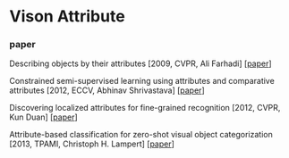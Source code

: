 # Vison Attribute

### paper

Describing objects by their attributes \[2009, CVPR, Ali Farhadi\] \[[paper](https://homes.cs.washington.edu/~ali/papers/Attributes.pdf)\]

Constrained semi-supervised learning using attributes and comparative attributes \[2012, ECCV, Abhinav Shrivastava\] \[[paper](https://projet.liris.cnrs.fr/imagine/pub/proceedings/ECCV-2012/papers/7574/75740369.pdf)\]

Discovering localized attributes for fine-grained recognition \[2012, CVPR, Kun Duan\] \[[paper](http://vision.soic.indiana.edu/papers/attributes2012cvpr.pdf)\]

Attribute-based classification for zero-shot visual object categorization \[2013, TPAMI, Christoph H. Lampert\] \[[paper](http://hannes.nickisch.org/papers/articles/lampert13attributes.pdf)\]




